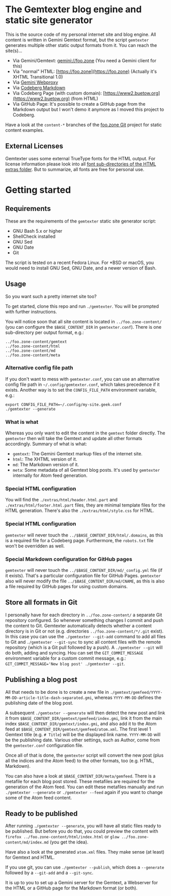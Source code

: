 The Gemtexter blog engine and static site generator
===================================================

This is the source code of my personal internet site and blog engine. All content is written in Gemini Gemtext format, but the script `gemtexter` generates multiple other static output formats from it. You can reach the site(s)...

* Via Gemini/Gemtext: [gemini://foo.zone](gemini://foo.zone)  (You need a Gemini client for this)
* Via "normal" HTML: [https://foo.zone](https://foo.zone) (Actually it's XHTML Transitional 1.0)
* Via [Gemini Webproxy](https://portal.mozz.us/gemini/foo.zone)
* Via [Codeberg Markdown](https://codeberg.org/snonux/foo.zone/src/branch/content-md/index.md)
* Via Codeberg Page (with custom domain): [https://www2.buetow.org](https://www2.buetow.org) (from HTML)
* Via GitHub Page: It's possible to create a GitHub page from the Markdown output but I won't demo it anymore as I moved this project to Codeberg.

Have a look at the `content-*` branches of the [foo.zone Git](https://codeberg.org/snonux/foo.zone) project for static content examples.

## External Licenses

Gemtexter uses some external TrueType fonts for the HTML output. For license information please look into all [font sub-directories of the HTML extras folder](./extras/html). But to summarize, all fonts are free for personal use.

# Getting started

## Requirements

These are the requirements of the `gemtexter` static site generator script:

* GNU Bash 5.x or higher
* ShellCheck installed
* GNU Sed
* GNU Date
* Git

The script is tested on a recent Fedora Linux. For *BSD or macOS, you would need to install GNU Sed, GNU Date, and a newer version of Bash.

## Usage

So you want such a pretty internet site too?

To get started, clone this repo and run `./gemtexter`. You will be prompted with further instructions.

You will notice soon that all site content is located in `../foo.zone-content/` (you can configure the `$BASE_CONTENT_DIR` in `gemtexter.conf`). There is one sub-directory per output format, e.g.:

```
../foo.zone-content/gemtext
../foo.zone-content/html
../foo.zone-content/md
../foo.zone-content/meta
```

### Alternative config file path

If you don't want to mess with `gemtexter.conf`, you can use an alternative config file path in `~/.config/gemtexter.conf`, which takes precedence if it exists. Another way is to set the `CONFIG_FILE_PATH` environment variable, e.g.:

```
export CONFIG_FILE_PATH=~/.config/my-site.geek.conf
./gemtexter --generate
```

### What is what

Whereas you only want to edit the content in the `gemtext` folder directly. The `gemtexter` then will take the Gemtext and update all other formats accordingly. Summary of what is what:

* `gemtext`: The Gemini Gemtext markup files of the internet site.
* `html`: The XHTML version of it.
* `md`: The Markdown version of it. 
* `meta`: Some metadata of all Gemtext blog posts. It's used by `gemtexter` internally for Atom feed generation.

### Special HTML configuration

You will find the `./extras/html/header.html.part` and `./extras/html/footer.html.part` files, they are minimal template files for the HTML generation. There's also the `./extras/html/style.css` for HTML.

### Special HTML configuration

`gemtexter` will never touch the `../$BASE_CONTENT_DIR/html/.domains`, as this is a required file for a Codeberg page. Furthermore, the `robots.txt` file won't be overridden as well.

### Special Markdown configuration for GitHub pages

`gemtexter` will never touch the `../$BASE_CONTENT_DIR/md/_config.yml` file (if it exists). That's a particular configuration file for GitHub Pages. `gemtexter` also will never modify the file `../$BASE_CONTENT_DIR/md/CNAME`, as this is also a file required by GitHub pages for using custom domains.

## Store all formats in Git

I personally have for each directory in `../foo.zone-content/` a separate Git repository configured. So whenever something changes I commit and push the content to Git. Gemtexter automatically detects whether a content directory is in Git or not (e.g. directories `../foo.zone-content/*/.git` exist). In this case you can use the `./gemtexter --git-add` command to add all files to Git and `./gemtexter --git-sync` to sync all content files with the remote repository (which is a Git pull followed by a push). A `./gemtexter --git` will do both, adding and syncing. Hou can set the `GIT_COMMIT_MESSAGE` environment variable for a custom commit message, e.g.: `GIT_COMMIT_MESSAGE='New blog post' ./gemtexter --git`.

## Publishing a blog post

All that needs to be done is to create a new file in `./gemtext/gemfeed/YYYY-MM-DD-article-title-dash-separated.gmi`, whereas `YYYY-MM-DD` defines the publishing date of the blog post.

A subsequent `./gemtexter --generate` will then detect the new post and link it from `$BASE_CONTENT_DIR/gemtext/gemfeed/index.gmi`, link it from the main index `$BASE_CONTENT_DIR/gemtext/index.gmi`, and also add it to the Atom feed at `$BASE_CONTENT_DIR/gemtext/gemfeed/atom.xml`. The first level 1 Gemtext title (e.g. `# Title`) will be the displayed link name. `YYYY-MM-DD` will be the publishing date. Various other settings, such as Author, come from the `gemtexter.conf` configuration file.

Once all of that is done, the `gemtexter` script will convert the new post (plus all the indices and the Atom feed) to the other formats, too (e.g. HTML, Markdown).

You can also have a look at `$BASE_CONTENT_DIR/meta/gemfeed`. There is a metafile for each blog post stored. These metafiles are required for the generation of the Atom feed. You can edit these metafiles manually and run `./gemtexter --generate` or `./gemtexter --feed` again if you want to change some of the Atom feed content.

## Ready to be published

After running `./gemtexter --generate`, you will have all static files ready to be published. But before you do that, you could preview the content with `firefox ../foo.zone-content/html/index.html` or `glow ../foo.zone-content/md/index.md` (you get the idea).

Have also a look at the generated `atom.xml` files. They make sense (at least) for Gemtext and HTML.

If you use git, you can use `./gemtexter --publish`, which does a `--generate` followed by a `--git-add` and a `--git-sync`.

It is up to you to set up a Gemini server for the Gemtext, a Webserver for the HTML or a GitHub page for the Markdown format (or both).
